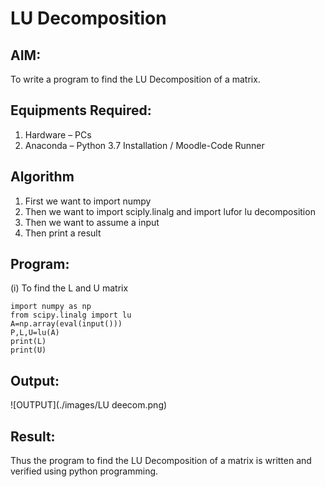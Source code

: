 # LU Decomposition 

## AIM:
To write a program to find the LU Decomposition of a matrix.

## Equipments Required:
1. Hardware – PCs
2. Anaconda – Python 3.7 Installation / Moodle-Code Runner

## Algorithm
1. First we want to import numpy 
2. Then we want to import sciply.linalg and import lufor lu decomposition 
3. Then we want to assume a input
4. Then print a result

## Program:
(i) To find the L and U matrix
```
import numpy as np
from scipy.linalg import lu
A=np.array(eval(input()))
P,L,U=lu(A)
print(L)
print(U)
```

## Output:
![OUTPUT](./images/LU deecom.png)


## Result:
Thus the program to find the LU Decomposition of a matrix is written and verified using python programming.

